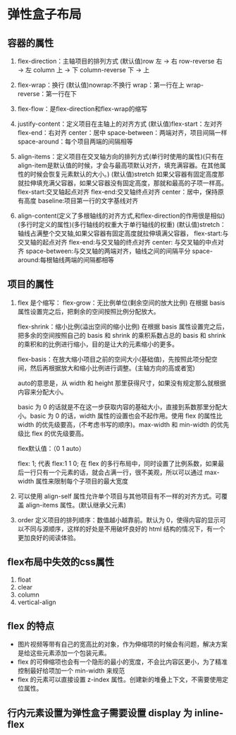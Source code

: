 # 弹性盒子布局

## 容器的属性

1. flex-direction：主轴项目的排列方式
    (默认值)row 左 → 右             row-reverse 右 → 左
    column 上 → 下          column-reverse 下 → 上

2. flex-wrap：换行
    (默认值)nowrap:不换行           wrap：第一行在上
    wrap-reverse：第一行在下

3. flex-flow：是flex-direction和flex-wrap的缩写

4. justify-content：定义项目在主轴上的对齐方式
    (默认值)flex-start：左对齐          flex-end：右对齐
    center：居中            space-between：两端对齐，项目间隔一样
    space-around：每个项目两端的间隔相等

5. align-items：定义项目在交叉轴方向的排列方式(单行时使用的属性)(只有在align-item是默认值的时候，才会与最高项默认对齐，填充满容器。在其他属性的时候会恢复元素默认的大小。)
    (默认值)stretch 如果父容器有固定高度那就拉伸填充满父容器，如果父容器没有固定高度，那就和最高的子项一样高。
    flex-start:交叉轴起点对齐
    flex-end:交叉轴终点对齐
    center：居中，保持原有高度
    baseline:项目第一行的文字基线对齐

6. align-content(定义了多根轴线的对齐方式,和flex-direction的作用很是相似)(多行时定义的属性)(多行轴线的权重大于单行轴线的权重)
    (默认值)stretch：轴线占满整个交叉轴,如果父容器有固定高度就拉伸填满父容器，
    flex-start:与交叉轴的起点对齐
    flex-end:与交叉轴的终点对齐
    center: 与交叉轴的中点对齐
    space-between:与交叉轴的两端对齐，轴线之间的间隔平分
    space-around:每根轴线两端的间隔都相等

## 项目的属性

1. flex 是个缩写：
    flex-grow：无比例单位(剩余空间的放大比例)
    在根据 basis 属性设置完之后，把剩余的空间按照比例分配放大。

    flex-shrink：缩小比例(溢出空间的缩小比例)
    在根据 basis 属性设置完之后，把多余的空间按照自己的 basis 和 shrink 的乘积系数占总的 basis 和 shrink 的乘积和的比例进行缩小，目的是让大的元素缩小的更多。

    flex-basis：在放大缩小项目之前的空间大小(基础值)，先按照此项分配空间，然后再根据放大和缩小比例进行调整。(主轴方向的高或者宽)

    auto的意思是，从 width 和 height 那里获得尺寸，如果没有规定那么就根据内容来分配大小。

    basic 为 0 的话就是不在这一步获取内容的基础大小，直接到系数那里分配大小。basic 为 0 的话，width 属性的设置也会不起作用。使用 flex 的属性比 width 的优先级要高，(不考虑书写的顺序)。max-width 和 min-width 的优先级比 flex 的优先级要高。

    flex默认值：（0 1 auto）

    flex: 1; 代表 flex:1 1 0;
    在 flex 的多行布局中，同时设置了比例系数，如果最后一行只有一个元素的话，就会占满一行，很不美观，所以可以通过 max-width 属性来限制每个子项目的最大宽度

2. 可以使用 align-self 属性允许单个项目与其他项目有不一样的对齐方式。可覆盖 align-items 属性。(默认继承父元素)

3. order 定义项目的排列顺序：数值越小越靠前。默认为 0，使得内容的显示可以不同与源顺序，这样的好处是不用破坏良好的 html 结构的情况下，有一个更加良好的阅读体验。

## flex布局中失效的css属性

1. float
2. clear
3. column
4. vertical-align

## flex 的特点

* 图片视频等带有自己的宽高比的对象，作为伸缩项的时候会有问题，解决方案是给这些元素添加一个包装元素。
* flex 的可伸缩项也会有一个隐形的最小的宽度，不会比内容区更小，为了精准控制最好给项加一个 min-width 来规范
* flex 的元素可以直接设置 z-index 属性。创建新的堆叠上下文，不需要使用定位属性。

## 行内元素设置为弹性盒子需要设置 display 为 inline-flex
